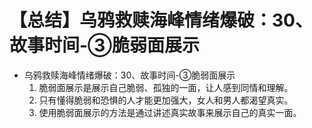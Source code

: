 # 【总结】乌鸦救赎海峰情绪爆破：30、故事时间-③脆弱面展示

-   乌鸦救赎海峰情绪爆破：30、故事时间-③脆弱面展示
    1.  脆弱面展示是展示自己脆弱、孤独的一面，让人感到同情和理解。
    2.  只有懂得脆弱和恐惧的人才能更加强大，女人和男人都渴望真实。
    3.  使用脆弱面展示的方法是通过讲述真实故事来展示自己的真实一面。